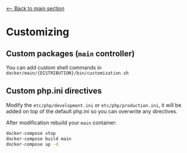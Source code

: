 [<-- Back to main section](../README.md)

# Customizing

## Custom packages (`main` controller)

You can add custom shell commands in `docker/main/{DISTRIBUTION}/bin/customization.sh`


## Custom php.ini directives

Modify the `etc/php/development.ini` or `etc/php/production.ini`, it will be added on top of the default php.ini so
you can overwrite any directives.

After modification rebuild your `main` container:

```bash
docker-compose stop
docker-compose build main
docker-compose up -d
```
